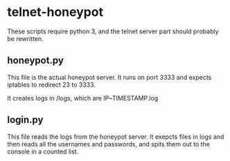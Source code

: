 # telnet-honeypot

These scripts require python 3, and the telnet server part should probably be rewritten.

## honeypot.py

This file is the actual honeypot server. It runs on port 3333 and expects iptables to redirect 23 to 3333.

It creates logs in /logs, which are IP~TIMESTAMP.log

## login.py

This file reads the logs from the honeypot server. It exepcts files in logs and then reads all the usernames and passwords, and spits them out to the console in a counted list.
